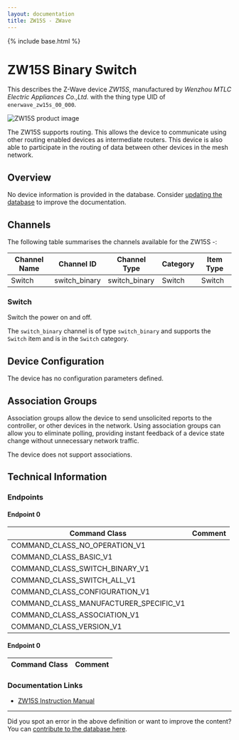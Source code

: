 ```yaml
---
layout: documentation
title: ZW15S - ZWave
---
```


{% include base.html %}

# ZW15S Binary Switch
This describes the Z-Wave device *ZW15S*, manufactured by *Wenzhou MTLC Electric Appliances Co.,Ltd.* with the thing type UID of ```enerwave_zw15s_00_000```.

![ZW15S product image](https://www.cd-jackson.com/zwave_device_uploads/507/507_default.jpg)


The ZW15S supports routing. This allows the device to communicate using other routing enabled devices as intermediate routers.  This device is also able to participate in the routing of data between other devices in the mesh network.

## Overview

No device information is provided in the database. Consider [updating the database](http://www.cd-jackson.com/index.php/zwave/zwave-device-database/zwave-device-list/devicesummary/507) to improve the documentation.

## Channels

The following table summarises the channels available for the ZW15S -:

| Channel Name | Channel ID | Channel Type | Category | Item Type |
|--------------|------------|--------------|----------|-----------|
| Switch | switch_binary | switch_binary | Switch | Switch | 

### Switch
Switch the power on and off.

The ```switch_binary``` channel is of type ```switch_binary``` and supports the ```Switch``` item and is in the ```Switch``` category.



## Device Configuration

The device has no configuration parameters defined.

## Association Groups

Association groups allow the device to send unsolicited reports to the controller, or other devices in the network. Using association groups can allow you to eliminate polling, providing instant feedback of a device state change without unnecessary network traffic.

The device does not support associations.
## Technical Information

### Endpoints

#### Endpoint 0

| Command Class | Comment |
|---------------|---------|
| COMMAND_CLASS_NO_OPERATION_V1| |
| COMMAND_CLASS_BASIC_V1| |
| COMMAND_CLASS_SWITCH_BINARY_V1| |
| COMMAND_CLASS_SWITCH_ALL_V1| |
| COMMAND_CLASS_CONFIGURATION_V1| |
| COMMAND_CLASS_MANUFACTURER_SPECIFIC_V1| |
| COMMAND_CLASS_ASSOCIATION_V1| |
| COMMAND_CLASS_VERSION_V1| |
#### Endpoint 0

| Command Class | Comment |
|---------------|---------|

### Documentation Links

* [ZW15S Instruction Manual](https://www.cd-jackson.com/zwave_device_uploads/507/ZW15S-InstructionManual--1-.pdf)

---

Did you spot an error in the above definition or want to improve the content?
You can [contribute to the database here](http://www.cd-jackson.com/index.php/zwave/zwave-device-database/zwave-device-list/devicesummary/507).
